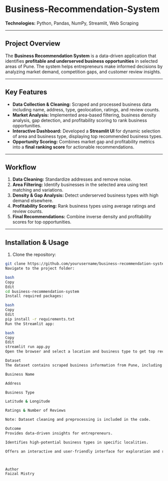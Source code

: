 # Business-Recommendation-System



**Technologies:** Python, Pandas, NumPy, Streamlit, Web Scraping

---

## Project Overview
The **Business Recommendation System** is a data-driven application that identifies **profitable and underserved business opportunities** in selected areas of Pune. The system helps entrepreneurs make informed decisions by analyzing market demand, competition gaps, and customer review insights.

---

## Key Features
- **Data Collection & Cleaning:** Scraped and processed business data including name, address, type, geolocation, ratings, and review counts.
- **Market Analysis:** Implemented area-based filtering, business density analysis, gap detection, and profitability scoring to rank business opportunities.
- **Interactive Dashboard:** Developed a **Streamlit UI** for dynamic selection of area and business type, displaying top recommended business types.
- **Opportunity Scoring:** Combines market gap and profitability metrics into a **final ranking score** for actionable recommendations.

---

## Workflow
1. **Data Cleaning:** Standardize addresses and remove noise.
2. **Area Filtering:** Identify businesses in the selected area using text matching and variations.
3. **Density & Gap Analysis:** Detect underserved business types with high demand elsewhere.
4. **Profitability Scoring:** Rank business types using average ratings and review counts.
5. **Final Recommendations:** Combine inverse density and profitability scores for top opportunities.

---

## Installation & Usage
1. Clone the repository:
```bash
git clone https://github.com/yourusername/business-recommendation-system.git
Navigate to the project folder:

bash
Copy
Edit
cd business-recommendation-system
Install required packages:

bash
Copy
Edit
pip install -r requirements.txt
Run the Streamlit app:

bash
Copy
Edit
streamlit run app.py
Open the browser and select a location and business type to get top recommendations.

Dataset
The dataset contains scraped business information from Pune, including:

Business Name

Address

Business Type

Latitude & Longitude

Ratings & Number of Reviews

Note: Dataset cleaning and preprocessing is included in the code.

Outcome
Provides data-driven insights for entrepreneurs.

Identifies high-potential business types in specific localities.

Offers an interactive and user-friendly interface for exploration and recommendation.



Author
Faizal Mistry


